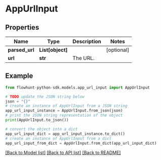 # AppUrlInput


## Properties

Name | Type | Description | Notes
------------ | ------------- | ------------- | -------------
**parsed_url** | **List[object]** |  | [optional] 
**url** | **str** | The URL. | 

## Example

```python
from flowhunt-python-sdk.models.app_url_input import AppUrlInput

# TODO update the JSON string below
json = "{}"
# create an instance of AppUrlInput from a JSON string
app_url_input_instance = AppUrlInput.from_json(json)
# print the JSON string representation of the object
print(AppUrlInput.to_json())

# convert the object into a dict
app_url_input_dict = app_url_input_instance.to_dict()
# create an instance of AppUrlInput from a dict
app_url_input_from_dict = AppUrlInput.from_dict(app_url_input_dict)
```
[[Back to Model list]](../README.md#documentation-for-models) [[Back to API list]](../README.md#documentation-for-api-endpoints) [[Back to README]](../README.md)


